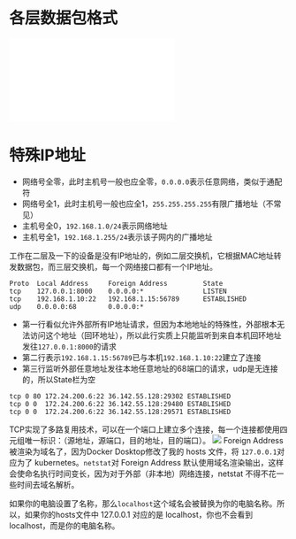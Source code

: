 # 各层数据包格式

![IP数据报格式](IP数据报格式.md)


# 特殊IP地址
- 网络号全零，此时主机号一般也应全零，`0.0.0.0`表示任意网络，类似于通配符
- 网络号全1，此时主机号一般也应全1，`255.255.255.255`有限广播地址（不常见）
- 主机号全0，`192.168.1.0/24`表示网络地址
- 主机号全1，`192.168.1.255/24`表示该子网内的广播地址


工作在二层及一下的设备是没有IP地址的，例如二层交换机，它根据MAC地址转发数据包，而三层交换机，每一个网络接口都有一个IP地址。


```
Proto  Local Address     Foreign Address         State
tcp    127.0.0.1:8000    0.0.0.0:*               LISTEN
tcp    192.168.1.10:22   192.168.1.15:56789      ESTABLISHED
udp    0.0.0.0:68        0.0.0.0:*
```
- 第一行看似允许外部所有IP地址请求，但因为本地地址的特殊性，外部根本无法访问这个地址（回环地址），所以此行实质上只能监听到来自本机回环地址发往`127.0.0.1:8000`的请求
- 第二行表示`192.168.1.15:56789`已与本机`192.168.1.10:22`建立了连接
- 第三行监听外部任意地址发往本地任意地址的68端口的请求，udp是无连接的，所以State栏为空


```
tcp 0 80 172.24.200.6:22 36.142.55.128:29302 ESTABLISHED 
tcp 0 0  172.24.200.6:22 36.142.55.128:29480 ESTABLISHED 
tcp 0 0  172.24.200.6:22 36.142.55.128:29571 ESTABLISHED
```
TCP实现了多路复用技术，可以在一个端口上建立多个连接，每一个连接都使用四元组唯一标识：（源地址，源端口，目的地址，目的端口）。
![](Pasted%20image%2020241021111315.png)
Foreign Address 被渲染为域名了，因为Docker Dosktop修改了我的 hosts 文件，将 `127.0.0.1`对应为了 kubernetes。`netstat`对 Foreign Address 默认使用域名渲染输出，这样会使命名执行时间变长，因为对于外部（非本地）网络连接，netstat 不得不花一些时间去域名解析。

如果你的电脑设置了名称，那么`localhost`这个域名会被替换为你的电脑名称。所以，如果你的hosts文件中 127.0.0.1 对应的是 localhost，你也不会看到localhost，而是你的电脑名称。